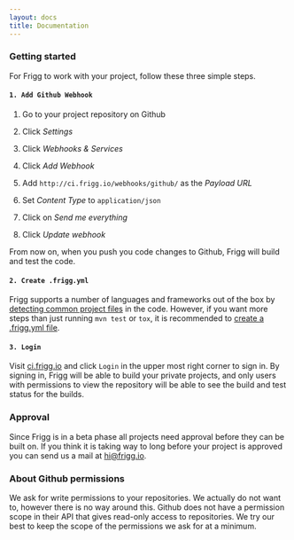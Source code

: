 ```yaml
---
layout: docs
title: Documentation
---
```


### Getting started
For Frigg to work with your project, follow these three simple steps.

#### `1. Add Github Webhook`

1. Go to your project repository on Github
2. Click *Settings*
3. Click *Webhooks & Services*
4. Click *Add Webhook*

5. Add `http://ci.frigg.io/webhooks/github/` as the *Payload URL*
6. Set *Content Type* to `application/json`
7. Click on *Send me everything*
8. Click *Update webhook*

From now on, when you push you code changes to Github, Frigg will build and test the code.

#### `2. Create .frigg.yml`
Frigg supports a number of languages and frameworks out of the box by [detecting common project files](/docs/configuration/detect-test-runners/) in the code.
However, if you want more steps than just running `mvn test` or `tox`, it is recommended to [create a .frigg.yml file](/docs/configuration/).

#### `3. Login`
Visit [ci.frigg.io](https://ci.frigg.io/) and click `Login` in the upper most right corner to sign in.
By signing in, Frigg will be able to build your private projects,
and only users with permissions to view the repository will be able to see the build and test status for the builds.

### Approval
Since Frigg is in a beta phase all projects need approval before they can be
built on. If you think it is taking way to long before your project is
approved you can send us a mail at hi@frigg.io.

### About Github permissions
We ask for write permissions to your repositories. We actually do not want to,
however there is no way around this. Github does not have a permission scope in
their API that gives read-only access to repositories. We try our best to keep
the scope of the permissions we ask for at a minimum.
